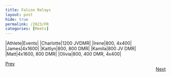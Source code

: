 ```yaml
---
title: Falcon Relays
layout: post
hide: true
permalink: /2023/FR
categories: [Meets]
---
```



|Athlete|Events|
|Charlotte|1200 JVDMR|
|Irene|800, 4x400|
|James|4x1600| 
|Kaitlyn|800, 800 DMR| 
|Kamila|800 JV DMR|
|Matt|4x1600, 800 DMR|
|Olivia|800, 400 DMR, 4x400|

<div style="text-align: left"> <a href="{{site.baseurl}}/2023/SM">Prev</a></div> 
<div style="text-align: right"> <a href="{{site.baseurl}}/2023/MCI">Next</a></div>